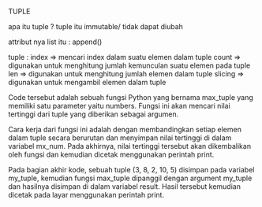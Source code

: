 TUPLE

apa itu tuple ?
tuple itu immutable/ tidak dapat diubah

attribut nya list itu :
append()


tuple :
index => mencari index dalam suatu elemen dalam tuple
count => digunakan untuk menghitung jumlah kemunculan suatu elemen pada tuple
len => digunakan untuk menghitung jumlah elemen dalam tuple
slicing => digunakan untuk mengambil elemen dalam tuple



<!-- catatn nomor 2 -->
Code tersebut adalah sebuah fungsi Python yang bernama max_tuple yang memiliki satu parameter yaitu numbers. Fungsi ini akan mencari nilai tertinggi dari tuple yang diberikan sebagai argumen.

Cara kerja dari fungsi ini adalah dengan membandingkan setiap elemen dalam tuple secara berurutan dan menyimpan nilai tertinggi di dalam variabel mx_num. Pada akhirnya, nilai tertinggi tersebut akan dikembalikan oleh fungsi dan kemudian dicetak menggunakan perintah print.

Pada bagian akhir kode, sebuah tuple (3, 8, 2, 10, 5)  disimpan pada variabel my_tuple, kemudian fungsi max_tuple dipanggil dengan argument my_tuple dan hasilnya disimpan di dalam variabel result. Hasil tersebut kemudian dicetak pada layar menggunakan perintah print.
